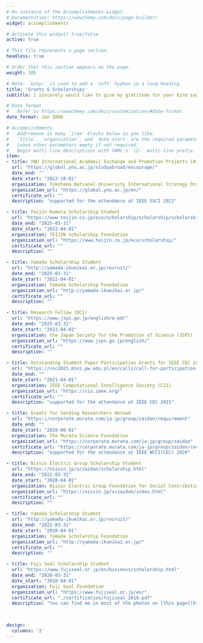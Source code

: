 ```yaml
---
# An instance of the Accomplishments widget.
# Documentation: https://wowchemy.com/docs/page-builder/
widget: accomplishments

# Activate this widget? true/false
active: true

# This file represents a page section.
headless: true

# Order that this section appears on the page.
weight: 105

# Note: `&shy;` is used to add a 'soft' hyphen in a long heading.
title: 'Grants & Scholarships'
subtitle: I sincerely would like to give my gratitude for your kind support.

# Date format
#   Refer to https://wowchemy.com/docs/customization/#date-format
date_format: Jan 2006

# Accomplishments.
#   Add/remove as many `item` blocks below as you like.
#   `title`, `organization`, and `date_start` are the required parameters.
#   Leave other parameters empty if not required.
#   Begin multi-line descriptions with YAML's `|2-` multi-line prefix.
item:
- title: YNU International Academic Exchange and Promotion Projects (Attending International Conferences･Conducting Overseas Research and/or Study)
  url: "https://global.ynu.ac.jp/studyabroad/encourage/"
  date_end: ""
  date_start: "2022-10-01"
  organization: Yokohama National University International Strategy Organization Global Promotion Division
  organization_url: "https://global.ynu.ac.jp/en/"
  certificate_url: ""
  description: "supported for the attendance at IEEE SSCI 2022"

- title: Teijin Kumura Scholarship Student
  url: "https://www.teijin.co.jp/eco/scholarship/scholarship/scholarship.html"
  date_end: "2025-03-31"
  date_start: "2022-04-01"
  organization: TEIJIN Scholarship Foundation
  organization_url: "https://www.teijin.co.jp/eco/scholarship/"
  certificate_url: ""
  description: ""

- title: Yamada Scholarship Student
  url: "http://yamada-ikueikai.or.jp/recruit/"
  date_end: "2025-03-31"
  date_start: "2022-04-01"
  organization: Yamada Scholarship Foundation
  organization_url: "http://yamada-ikueikai.or.jp/"
  certificate_url: ""
  description: ""

- title: Research Fellow (DC1)
  url: "https://www.jsps.go.jp/english/e-pd/"
  date_end: "2025-03-31"
  date_start: "2022-04-01"
  organization: the Japan Society for the Promotion of Science (JSPS)
  organization_url: "https://www.jsps.go.jp/english/"
  certificate_url: ""
  description: ""

- title: Outstanding Student Paper Participation Grants for IEEE CEC 2021
  url: "https://cec2021.mini.pw.edu.pl/en/calls/call-for-participation-grants"
  date_end: ""
  date_start: "2021-04-01"
  organization: IEEE Computational Intelligence Society (CIS)
  organization_url: "https://cis.ieee.org/"
  certificate_url: ""
  description: "supported for the attendance at IEEE CEC 2021"

- title: Grants for Sending Researchers Abroad
  url: "https://corporate.murata.com/ja-jp/group/zaidan/requirement"
  date_end: ""
  date_start: "2020-06-01"
  organization: The Murata Science Foundation
  organization_url: "https://corporate.murata.com/ja-jp/group/zaidan"
  certificate_url: "https://corporate.murata.com/ja-jp/group/zaidan/recipient/oversea/2020"
  description: "supported for the attendance at IEEE WCCI(CEC) 2020"

- title: Nissin Electric Group Scholarship Student
  url: "https://nissin.jp/sczaidan/scholarship.html"
  date_end: "2022-03-31"
  date_start: "2020-04-01"
  organization: Nissin Electric Group Foundation for Social Contribution
  organization_url: "https://nissin.jp/sczaidan/index.html"
  certificate_url: ""
  description: ""

- title: Yamada Scholarship Student
  url: "http://yamada-ikueikai.or.jp/recruit/"
  date_end: "2022-03-31"
  date_start: "2020-04-01"
  organization: Yamada Scholarship Foundation
  organization_url: "http://yamada-ikueikai.or.jp/"
  certificate_url: ""
  description: ""

- title: Fuji Seal Scholarship Student
  url: "https://www.fujiseal.or.jp/en/business/scholarship.html"
  date_end: "2020-03-31"
  date_start: "2018-04-01"
  organization: Fuji Seal Foundation
  organization_url: "https://www.fujiseal.or.jp/en/"
  certificate_url: "./certification/fujiseal_2018.pdf"
  description: "You can find me in most of the photos on [this page](https://www.fujiseal.or.jp/business/index.html) :)."

  

design:
  columns: '2' 
---
```

